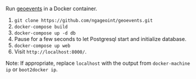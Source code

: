 Run [geoevents](https://github.com/ngageoint/geoevents) in a Docker container.

1. `git clone https://github.com/ngageoint/geoevents.git`
2. `docker-compose build`
3. `docker-compose up -d db`
3. Pause for a few seconds to let Postgresql start and initialize database.
4. `docker-compose up web`
5. Visit `http://localhost:8000/`.

Note: If appropriate, replace `localhost` with the output
from `docker-machine ip` or `boot2docker ip`.
